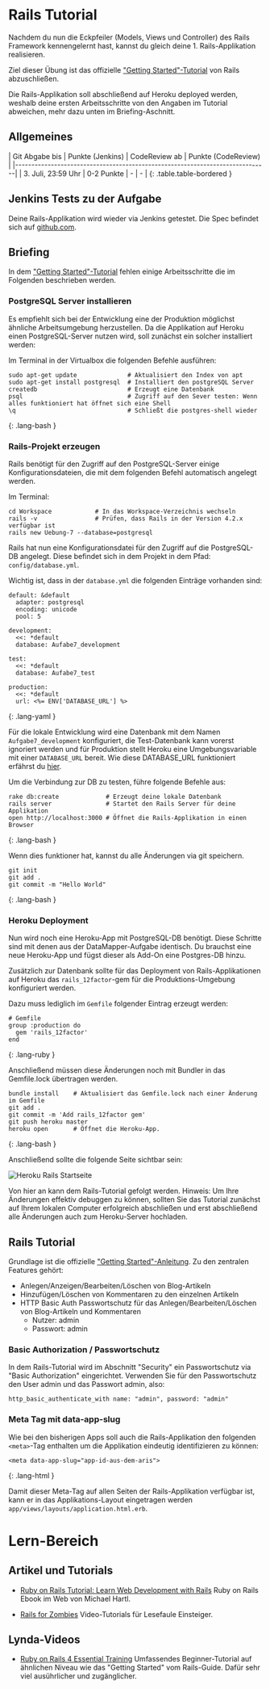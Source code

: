 # Rails Tutorial

Nachdem du nun die Eckpfeiler (Models, Views und Controller) des Rails Framework kennengelernt hast,
kannst du gleich deine 1. Rails-Applikation realisieren.

Ziel dieser Übung ist das offizielle ["Getting Started"-Tutorial](http://guides.rubyonrails.org/getting_started.html)
von Rails abzuschließen.

Die Rails-Applikation soll abschließend auf Heroku deployed werden, weshalb deine ersten Arbeitsschritte
von den Angaben im Tutorial abweichen, mehr dazu unten im Briefing-Aschnitt.


## Allgemeines

| Git Abgabe bis      | Punkte (Jenkins) | CodeReview ab | Punkte (CodeReview) |
|------------------------------------------------------------------------------|
| 3. Juli, 23:59 Uhr  | 0-2 Punkte       | -             | -                   |
{: .table.table-bordered }


## Jenkins Tests zu der Aufgabe

Deine Rails-Applikation wird wieder via Jenkins getestet. Die Spec befindet sich auf
[github.com](https://github.com/HTW-Webtech/ai-webtech-functional-tests/blob/master/spec/exercises/rails_tutorial_spec.rb).


## Briefing

In dem ["Getting Started"-Tutorial](http://guides.rubyonrails.org/getting_started.html)
fehlen einige Arbeitsschritte die im Folgenden beschrieben werden.


### PostgreSQL Server installieren

Es empfiehlt sich bei der Entwicklung eine der Produktion möglichst ähnliche
Arbeitsumgebung herzustellen. Da die Applikation auf Heroku einen PostgreSQL-Server nutzen
wird, soll zunächst ein solcher installiert werden:

Im Terminal in der Virtualbox die folgenden Befehle ausführen:
~~~
sudo apt-get update              # Aktualisiert den Index von apt
sudo apt-get install postgresql  # Installiert den postgreSQL Server
createdb                         # Erzeugt eine Datenbank
psql                             # Zugriff auf den Sever testen: Wenn alles funktioniert hat öffnet sich eine Shell
\q                               # Schließt die postgres-shell wieder
~~~
{: .lang-bash }


### Rails-Projekt erzeugen

Rails benötigt für den Zugriff auf den PostgreSQL-Server einige Konfigurationsdateien, die
mit dem folgenden Befehl automatisch angelegt werden.

Im Terminal:
~~~
cd Workspace            # In das Workspace-Verzeichnis wechseln
rails -v                # Prüfen, dass Rails in der Version 4.2.x verfügbar ist
rails new Uebung-7 --database=postgresql
~~~

Rails hat nun eine Konfigurationsdatei für den Zugriff auf die PostgreSQL-DB angelegt. Diese
befindet sich in dem Projekt in dem Pfad: `config/database.yml`.

Wichtig ist, dass in der `database.yml` die folgenden Einträge vorhanden sind:

~~~
default: &default
  adapter: postgresql
  encoding: unicode
  pool: 5

development:
  <<: *default
  database: Aufabe7_development

test:
  <<: *default
  database: Aufabe7_test

production:
  <<: *default
  url: <%= ENV['DATABASE_URL'] %>
~~~
{: .lang-yaml }

Für die lokale Entwicklung wird eine Datenbank mit dem Namen `Aufgabe7_development` konfiguriert,
die Test-Datenbank kann vorerst ignoriert werden und für Produktion stellt Heroku eine Umgebungsvariable
mit einer `DATABASE_URL` bereit. Wie diese DATABASE_URL funktioniert erfährst du [hier](http://www.jguru.com/faq/view.jsp?EID=690).

Um die Verbindung zur DB zu testen, führe folgende Befehle aus:

~~~
rake db:create             # Erzeugt deine lokale Datenbank
rails server               # Startet den Rails Server für deine Applikation
open http://localhost:3000 # Öffnet die Rails-Applikation in einen Browser
~~~
{: .lang-bash }

Wenn dies funktioner hat, kannst du alle Änderungen via git speichern.

~~~
git init
git add .
git commit -m "Hello World"
~~~
{: .lang-bash }


### Heroku Deployment

Nun wird noch eine Heroku-App mit PostgreSQL-DB benötigt. Diese Schritte sind mit denen aus der
DataMapper-Aufgabe identisch. Du brauchst eine neue Heroku-App und fügst dieser als Add-On
eine Postgres-DB hinzu.

Zusätzlich zur Datenbank sollte für das Deployment von Rails-Applikationen auf Heroku
das `rails_12factor`-gem für die Produktions-Umgebung konfiguriert werden.

Dazu muss lediglich im `Gemfile` folgender Eintrag erzeugt werden:

~~~
# Gemfile
group :production do
  gem 'rails_12factor'
end
~~~
{: .lang-ruby }

Anschließend müssen diese Änderungen noch mit Bundler in das Gemfile.lock übertragen werden.

~~~
bundle install    # Aktualisiert das Gemfile.lock nach einer Änderung im Gemfile
git add .
git commit -m 'Add rails_12factor gem'
git push heroku master
heroku open       # Öffnet die Heroku-App.
~~~
{: .lang-bash }


Anschließend sollte die folgende Seite sichtbar sein:

![Heroku Rails Startseite](exercises/rails-tutorial/heroku-first-page.png)


Von hier an kann dem Rails-Tutorial gefolgt werden. Hinweis: Um Ihre Änderungen effektiv debuggen zu können,
sollten Sie das Tutorial zunächst auf Ihrem lokalen Computer erfolgreich abschließen und erst abschließend
alle Änderungen auch zum Heroku-Server hochladen.


## Rails Tutorial

Grundlage ist die offizielle ["Getting Started"-Anleitung](http://guides.rubyonrails.org/getting_started.html). Zu den zentralen Features gehört:

* Anlegen/Anzeigen/Bearbeiten/Löschen von Blog-Artikeln
* Hinzufügen/Löschen von Kommentaren zu den einzelnen Artikeln
* HTTP Basic Auth Passwortschutz für das Anlegen/Bearbeiten/Löschen von Blog-Artikeln und Kommentaren
  * Nutzer: admin
  * Passwort: admin


### Basic Authorization / Passwortschutz

In dem Rails-Tutorial wird im Abschnitt "Security" ein Passwortschutz via "Basic Authorization" eingerichtet.
Verwenden Sie für den Passwortschutz den User admin und das Passwort admin, also:

~~~
http_basic_authenticate_with name: "admin", password: "admin"
~~~

### Meta Tag mit data-app-slug

Wie bei den bisherigen Apps soll auch die Rails-Applikation den folgenden `<meta>`-Tag enthalten
um die Applikation eindeutig identifizieren zu können:

~~~
<meta data-app-slug="app-id-aus-dem-aris">
~~~
{: .lang-html }

Damit dieser Meta-Tag auf allen Seiten der Rails-Applikation verfügbar ist, kann er in das Applikations-Layout
eingetragen werden `app/views/layouts/application.html.erb`.


# Lern-Bereich

## Artikel und Tutorials

* [Ruby on Rails Tutorial: Learn Web Development with Rails](https://www.railstutorial.org/book) Ruby on Rails Ebook
  im Web von Michael Hartl.

* [Rails for Zombies](http://railsforzombies.org/) Video-Tutorials für Lesefaule Einsteiger.


## Lynda-Videos

* [Ruby on Rails 4 Essential Training](http://www.lynda.com/Ruby-Rails-tutorials/Ruby-Rails-4-Essential-Training/139989-2.html)
  Umfassendes Beginner-Tutorial auf ähnlichen Niveau wie das "Getting Started" vom Rails-Guide. Dafür sehr viel
  ausührlicher und zugänglicher.
